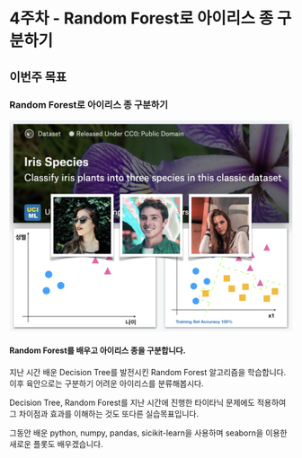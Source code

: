 # 4주차 - Random Forest로 아이리스 종 구분하기

## 이번주 목표

### Random Forest로 아이리스 종 구분하기

![](../.gitbook/assets/image-65.png)

#### Random Forest를 배우고 아이리스 종을 구분합니다.

지난 시간 배운 Decision Tree를 발전시킨 Random Forest 알고리즘을 학습합니다. 이후 육안으로는 구분하기 어려운 아이리스를 분류해봅시다.

Decision Tree, Random Forest를 지난 시간에 진행한 타이타닉 문제에도 적용하여 그 차이점과 효과를 이해하는 것도 또다른 실습목표입니다.

그동안 배운 python, numpy, pandas, sicikit-learn을 사용하며 seaborn을 이용한 새로운 플롯도 배우겠습니다.

